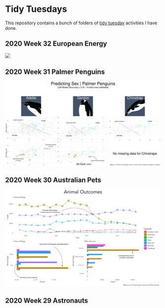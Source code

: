 # Tidy Tuesdays

This repository contains a bunch of folders of [tidy tuesday](https://github.com/rfordatascience/tidytuesday) activities I have done.

## 2020 Week 32 European Energy
![](2020-08-04/plot.gif)


## 2020 Week 31 Palmer Penguins

![](2020-07-28/penguins.png)

## 2020 Week 30 Australian Pets

![](https://github.com/Khanzi/tidy-tuesdays/blob/master/2020-07-21/animal_outcomes.png?raw=true)


## 2020 Week 29 Astronauts

![]()